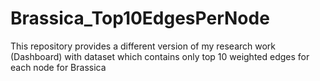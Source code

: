 # Brassica_Top10EdgesPerNode
This repository provides a different version of my research work (Dashboard) with dataset which contains only top 10 weighted edges for each node for Brassica
